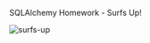 SQLAlchemy Homework - Surfs Up!

[^1]: Create a new repository for this project called sqlalchemy-challenge. Do not add this homework to an existing repository.

[^2]: Clone the new repository to your computer.

[^3]: Add your Jupyter notebook and app.py to this folder. These will be the main scripts to run for analysis.

![surfs-up](https://user-images.githubusercontent.com/100361900/171551782-940e4d53-73a0-4a82-af94-8a00f62799e6.png)


